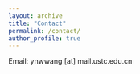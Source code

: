 ```yaml
---
layout: archive
title: "Contact"
permalink: /contact/
author_profile: true
---
```

Email: ynwwang [at] mail.ustc.edu.cn
